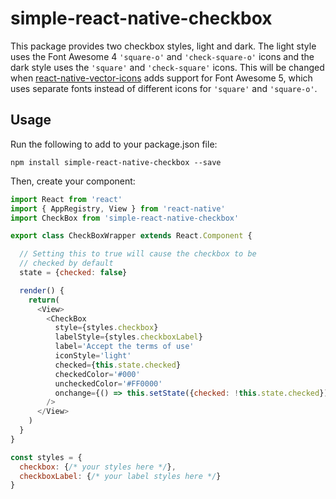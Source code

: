 # simple-react-native-checkbox
This package provides two checkbox styles, light and dark. The light style
uses the Font Awesome 4 `'square-o'` and `'check-square-o'` icons and the dark
style uses the `'square'` and `'check-square'` icons. This will be changed
when [react-native-vector-icons](https://github.com/oblador/react-native-vector-icons/)
adds support for Font Awesome 5, which uses separate fonts instead of different
icons for `'square'` and `'square-o'`.

## Usage

Run the following to add to your package.json file:
```
npm install simple-react-native-checkbox --save
```
Then, create your component:
```javascript
import React from 'react'
import { AppRegistry, View } from 'react-native'
import CheckBox from 'simple-react-native-checkbox'

export class CheckBoxWrapper extends React.Component {

  // Setting this to true will cause the checkbox to be
  // checked by default
  state = {checked: false}

  render() {
    return(
      <View>
        <CheckBox
          style={styles.checkbox}
          labelStyle={styles.checkboxLabel}
          label='Accept the terms of use'
          iconStyle='light'
          checked={this.state.checked}
          checkedColor='#000'
          uncheckedColor='#FF0000'
          onchange={() => this.setState({checked: !this.state.checked})}
        />
      </View>
    )
  }
}

const styles = {
  checkbox: {/* your styles here */},
  checkboxLabel: {/* your label styles here */}
}
```